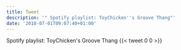 ```yaml
---
title: Tweet
description: '" Spotify playlist: ToyChicken''s Groove Thang"'
date: '2010-07-01T09:07:40+01:00'
---
```

 Spotify playlist: ToyChicken's Groove Thang
      {{< tweet 0 0 >}}
    
